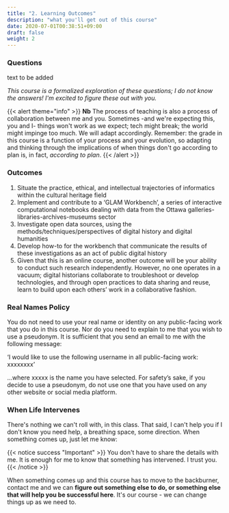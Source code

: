 ```yaml
---
title: "2. Learning Outcomes"
description: "what you'll get out of this course"
date: 2020-07-01T00:38:51+09:00
draft: false
weight: 2
---
```

### Questions

text to be added

_This course is a formalized exploration of these questions; I do not know the answers! I'm excited to figure these out with you._

{{< alert theme="info" >}}
**Nb** The process of teaching is also a process of collaboration between me and you. Sometimes -and we're expecting this, you and I- things won't work as we expect; tech might break; the world might impinge too much. We will adapt accordingly. Remember: the grade in this course is a function of your process and your evolution, so adapting and thinking through the implications of when things don't go according to plan is, in fact, _according to plan_.
{{< /alert >}}

### Outcomes

1. Situate the practice, ethical, and intellectual trajectories of informatics within the cultural heritage field
2. Implement and contribute to a ‘GLAM Workbench’, a series of interactive computational notebooks dealing with data from the Ottawa galleries-libraries-archives-museums sector
3. Investigate open data sources, using the methods/techniques/perspectives of digital history and digital humanities
4. Develop how-to for the workbench that communicate the results of these investigations as an act of public digital history
5. Given that this is an online course, another outcome will be your ability to conduct such research independently. However, no one operates in a vacuum; digital historians collaborate to troubleshoot or develop technologies, and through open practices to data sharing and reuse, learn to build upon each others’ work in a collaborative fashion.

### Real Names Policy

You do not need to use your real name or identity on any public-facing work that you do in this course. Nor do you need to explain to me that you wish to use a pseudonym. It is sufficient that you send an email to me with the following message:

‘I would like to use the following username in all public-facing work: xxxxxxxx’

…where xxxxx is the name you have selected. For safety’s sake, if you decide to use a pseudonym, do not use one that you have used on any other website or social media platform.

### When Life Intervenes

There's nothing we can't roll with, in this class. That said, I can't help you if I don't know you need help, a breathing space, some direction. When something comes up, just let me know:

{{< notice success "Important" >}} You don't have to share the details with me. It is enough for me to know that something has intervened. I trust you.
{{< /notice >}}

When something comes up and this course has to move to the backburner, contact me and we can **figure out something else to do, or something else that will help you be successful here**. It's our course - we can change things up as we need to.
